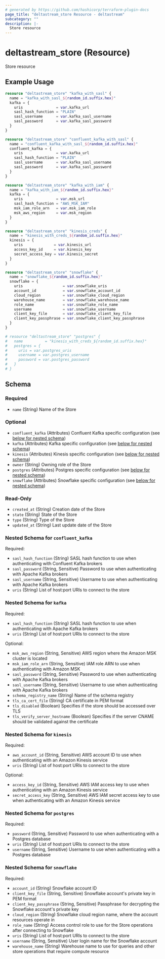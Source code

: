 ```yaml
---
# generated by https://github.com/hashicorp/terraform-plugin-docs
page_title: "deltastream_store Resource - deltastream"
subcategory: ""
description: |-
  Store resource
---
```


# deltastream_store (Resource)

Store resource

## Example Usage

```terraform
resource "deltastream_store" "kafka_with_sasl" {
  name = "kafka_with_sasl_${random_id.suffix.hex}"
  kafka = {
    uris               = var.kafka_url
    sasl_hash_function = "PLAIN"
    sasl_username      = var.kafka_sasl_username
    sasl_password      = var.kafka_sasl_password
  }
}

resource "deltastream_store" "confluent_kafka_with_sasl" {
  name = "confluent_kafka_with_sasl_${random_id.suffix.hex}"
  confluent_kafka = {
    uris               = var.kafka_url
    sasl_hash_function = "PLAIN"
    sasl_username      = var.kafka_sasl_username
    sasl_password      = var.kafka_sasl_password
  }
}

resource "deltastream_store" "kafka_with_iam" {
  name = "kafka_with_iam_${random_id.suffix.hex}"
  kafka = {
    uris               = var.msk_url
    sasl_hash_function = "AWS_MSK_IAM"
    msk_iam_role_arn   = var.msk_iam_role
    msk_aws_region     = var.msk_region
  }
}

resource "deltastream_store" "kinesis_creds" {
  name = "kinesis_with_creds_${random_id.suffix.hex}"
  kinesis = {
    uris              = var.kinesis_url
    access_key_id     = var.kinesis_key
    secret_access_key = var.kinesis_secret
  }
}

resource "deltastream_store" "snowflake" {
  name = "snowflake_${random_id.suffix.hex}"
  snowflake = {
    uris                  = var.snowflake_uris
    account_id            = var.snowflake_account_id
    cloud_region          = var.snowflake_cloud_region
    warehouse_name        = var.snowflake_warehouse_name
    role_name             = var.snowflake_role_name
    username              = var.snowflake_username
    client_key_file       = var.snowflake_client_key_file
    client_key_passphrase = var.snowflake_client_key_passphrase
  }
}

# resource "deltastream_store" "postgres" {
#   name          = "kinesis_with_creds_${random_id.suffix.hex}"
#   postgres = {
#     uris = var.postgres_uris
#     username = var.postgres_username
#     password = var.postgres_password
#   }
# }
```

<!-- schema generated by tfplugindocs -->
## Schema

### Required

- `name` (String) Name of the Store

### Optional

- `confluent_kafka` (Attributes) Confluent Kafka specific configuration (see [below for nested schema](#nestedatt--confluent_kafka))
- `kafka` (Attributes) Kafka specific configuration (see [below for nested schema](#nestedatt--kafka))
- `kinesis` (Attributes) Kinesis specific configuration (see [below for nested schema](#nestedatt--kinesis))
- `owner` (String) Owning role of the Store
- `postgres` (Attributes) Postgres specific configuration (see [below for nested schema](#nestedatt--postgres))
- `snowflake` (Attributes) Snowflake specific configuration (see [below for nested schema](#nestedatt--snowflake))

### Read-Only

- `created_at` (String) Creation date of the Store
- `state` (String) State of the Store
- `type` (String) Type of the Store
- `updated_at` (String) Last update date of the Store

<a id="nestedatt--confluent_kafka"></a>
### Nested Schema for `confluent_kafka`

Required:

- `sasl_hash_function` (String) SASL hash function to use when authenticating with Confluent Kafka brokers
- `sasl_password` (String, Sensitive) Password to use when authenticating with Apache Kafka brokers
- `sasl_username` (String, Sensitive) Username to use when authenticating with Apache Kafka brokers
- `uris` (String) List of host:port URIs to connect to the store


<a id="nestedatt--kafka"></a>
### Nested Schema for `kafka`

Required:

- `sasl_hash_function` (String) SASL hash function to use when authenticating with Apache Kafka brokers
- `uris` (String) List of host:port URIs to connect to the store

Optional:

- `msk_aws_region` (String, Sensitive) AWS region where the Amazon MSK cluster is located
- `msk_iam_role_arn` (String, Sensitive) IAM role ARN to use when authenticating with Amazon MSK
- `sasl_password` (String, Sensitive) Password to use when authenticating with Apache Kafka brokers
- `sasl_username` (String, Sensitive) Username to use when authenticating with Apache Kafka brokers
- `schema_registry_name` (String) Name of the schema registry
- `tls_ca_cert_file` (String) CA certificate in PEM format
- `tls_disabled` (Boolean) Specifies if the store should be accessed over TLS
- `tls_verify_server_hostname` (Boolean) Specifies if the server CNAME should be validated against the certificate


<a id="nestedatt--kinesis"></a>
### Nested Schema for `kinesis`

Required:

- `aws_account_id` (String, Sensitive) AWS account ID to use when authenticating with an Amazon Kinesis service
- `uris` (String) List of host:port URIs to connect to the store

Optional:

- `access_key_id` (String, Sensitive) AWS IAM access key to use when authenticating with an Amazon Kinesis service
- `secret_access_key` (String, Sensitive) AWS IAM secret access key to use when authenticating with an Amazon Kinesis service


<a id="nestedatt--postgres"></a>
### Nested Schema for `postgres`

Required:

- `password` (String, Sensitive) Password to use when authenticating with a Postgres database
- `uris` (String) List of host:port URIs to connect to the store
- `username` (String, Sensitive) Username to use when authenticating with a Postgres database


<a id="nestedatt--snowflake"></a>
### Nested Schema for `snowflake`

Required:

- `account_id` (String) Snowflake account ID
- `client_key_file` (String, Sensitive) Snowflake account's private key in PEM format
- `client_key_passphrase` (String, Sensitive) Passphrase for decrypting the Snowflake account's private key
- `cloud_region` (String) Snowflake cloud region name, where the account resources operate in
- `role_name` (String) Access control role to use for the Store operations after connecting to Snowflake
- `uris` (String) List of host:port URIs to connect to the store
- `username` (String, Sensitive) User login name for the Snowflake account
- `warehouse_name` (String) Warehouse name to use for queries and other store operations that require compute resource
